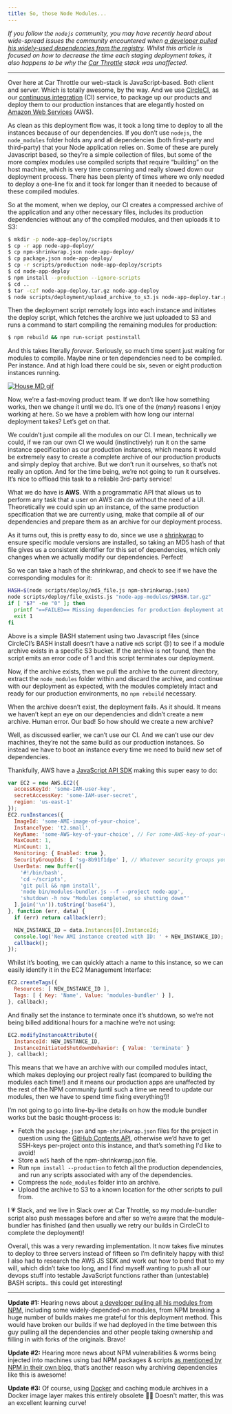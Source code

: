 ```yaml
---
title: So, those Node Modules...
---
```


*If you follow the `nodejs` community, you may have recently heard about wide-spread issues the community encountered when [a developer pulled his widely-used dependencies from the registry](https://medium.com/@azerbike/i-ve-just-liberated-my-modules-9045c06be67c). Whilst this article is focused on how to decrease the time each staging deployment takes, it also happens to be why the [Car Throttle](https://www.carthrottle.com) stack was unaffected.*

<!--more-->
---

Over here at Car Throttle our web-stack is JavaScript-based. Both client and server. Which is totally awesome, by the way. And we use [CircleCI](https://circleci.com), as our [continuous integration](https://en.wikipedia.org/wiki/Continuous_integration) (CI) service, to package up our products and deploy them to our production instances that are elegantly hosted on [Amazon Web Services](https://aws.amazon.com) (AWS).

As clean as this deployment flow was, it took a long time to deploy to all the instances because of our dependencies. If you don’t use `nodejs`, the `node_modules` folder holds any and all dependencies (both first-party and third-party) that your Node application relies on. Some of these are purely Javascript based, so they’re a simple collection of files, but some of the more complex modules use compiled scripts that require “building” on the host machine, which is very time consuming and really slowed down our deployment process. There has been plenty of times where we only needed to deploy a one-line fix and it took far longer than it needed to because of these compiled modules.

So at the moment, when we deploy, our CI creates a compressed archive of the application and any other necessary files, includes its production dependencies without any of the compiled modules, and then uploads it to S3:

```sh
$ mkdir -p node-app-deploy/scripts
$ cp -r app node-app-deploy/
$ cp npm-shrinkwrap.json node-app-deploy/
$ cp package.json node-app-deploy/
$ cp -r scripts/production node-app-deploy/scripts
$ cd node-app-deploy
$ npm install --production --ignore-scripts
$ cd ..
$ tar -czf node-app-deploy.tar.gz node-app-deploy
$ node scripts/deployment/upload_archive_to_s3.js node-app-deploy.tar.gz deploys/node-app/node-app-deploy.tar.gz
```

Then the deployment script remotely logs into each instance and initiates the deploy script, which fetches the archive we just uploaded to S3 and runs a command to start compiling the remaining modules for production:

```sh
$ npm rebuild && npm run-script postinstall
```

And this takes literally *forever*. Seriously, so much time spent just waiting for modules to compile. Maybe nine or ten dependencies need to be compiled. Per instance. And at high load there could be six, seven or eight production instances
running.

[![House MD gif](https://media.giphy.com/media/tzcx8ZXNDcXwA/giphy.gif)](https://giphy.com/gifs/hugh-laurie-house-md-gregory-tzcx8ZXNDcXwA/)

Now, we’re a fast-moving product team. If we don’t like how something works, then we change it until we do. It’s one of the (*many*) reasons I enjoy working at here. So we have a problem with how long our internal deployment takes? Let’s get on that.

We couldn’t just compile all the modules on our CI. I mean, technically we could, if we ran our own CI we would (instinctively) run it on the same instance specification as our production instances, which means it would be extremely easy to create a complete archive of our production products and simply deploy that archive. But we don’t run it ourselves, so that’s not really an option. And for the time being, we’re not going to run it ourselves. It’s nice to offload this task to a reliable 3rd-party service!

What we do have is **AWS**. With a programmatic API that allows us to perform any task that a user on AWS can do without the need of a UI. Theoretically we could spin up an instance, of the same production specification that we are currently using, make that compile all of our dependencies and prepare them as an archive for our deployment process.

As it turns out, this is pretty easy to do, since we use a [shrinkwrap](https://docs.npmjs.com/cli/shrinkwrap) to ensure specific module versions are installed, so taking an MD5 hash of that file gives us a consistent identifier for this set of dependencies, which only changes when we actually modify our dependencies. Perfect!

So we can take a hash of the shrinkwrap, and check to see if we have the corresponding modules for it:

```bash
HASH=$(node scripts/deploy/md5_file.js npm-shrinkwrap.json)
node scripts/deploy/file_exists.js "node-app-modules/$HASH.tar.gz"
if [ "$?" -ne "0" ]; then
  printf "==FAILED== Missing dependencies for production deployment at: node-app-modules/$HASH.tar.gz :(\n"
  exit 1
fi
```

Above is a simple BASH statement using two Javascript files (since CircleCI’s BASH install doesn’t have a native `md5` script 😢) to see if a module archive exists in a specific S3 bucket. If the archive is not found, then the script emits an error code of 1 and this script terminates our deployment.

Now, if the archive exists, then we pull the archive to the current directory, extract the `node_modules` folder within and discard the archive, and continue with our deployment as expected, with the modules completely intact and ready for our production environments, no `npm rebuild` necessary.

When the archive doesn’t exist, the deployment fails. As it should. It means we haven’t kept an eye on our dependencies and didn’t create a new archive. Human error. Our bad! So how should we create a new archive?

Well, as discussed earlier, we can’t use our CI. And we can’t use our dev machines, they’re not the same build as our production instances. So instead we have to boot an instance every time we need to build new set of dependencies.

Thankfully, AWS have a [JavaScript API SDK](http://docs.aws.amazon.com/AWSJavaScriptSDK/latest/AWS/EC2.html) making this super easy to do:

```js
var EC2 = new AWS.EC2({
  accessKeyId: 'some-IAM-user-key',
  secretAccessKey: 'some-IAM-user-secret',
  region: 'us-east-1'
});
EC2.runInstances({
  ImageId: 'some-AMI-image-of-your-choice',
  InstanceType: 't2.small',
  KeyName: 'some-AWS-key-of-your-choice', // For some-AWS-key-of-your-choice.pem 😉
  MaxCount: 1,
  MinCount: 1,
  Monitoring: { Enabled: true },
  SecurityGroupIds: [ 'sg-8b91f1dpe' ], // Whatever security groups you need
  UserData: new Buffer([
    '#!/bin/bash',
    'cd ~/scripts',
    'git pull && npm install',
    'node bin/modules-bundler.js --f --project node-app',
    'shutdown -h now "Modules completed, so shutting down"'
  ].join('\n')).toString('base64'),
}, function (err, data) {
  if (err) return callback(err);

  NEW_INSTANCE_ID = data.Instances[0].InstanceId;
  console.log('New AMI instance created with ID: ' + NEW_INSTANCE_ID);
  callback();
});
```

Whilst it’s booting, we can quickly attach a name to this instance, so we can easily identify it in the EC2 Management Interface:

```js
EC2.createTags({
  Resources: [ NEW_INSTANCE_ID ],
  Tags: [ { Key: 'Name', Value: 'modules-bundler' } ],
}, callback);
```

And finally set the instance to terminate once it’s shutdown, so we’re not being billed additional hours for a machine we’re not using:

```js
EC2.modifyInstanceAttribute({
  InstanceId: NEW_INSTANCE_ID,
  InstanceInitiatedShutdownBehavior: { Value: 'terminate' }
}, callback);
```

This means that we have an archive with our compiled modules intact, which makes deploying our project really fast (compared to building the modules each time!) and it means our production apps are unaffected by the rest of the NPM community (until such a time we need to update our modules, then we have to spend time fixing everything!)!

I’m not going to go into line-by-line details on how the module bundler works but the basic thought-process is:

- Fetch the `package.json` and `npm-shrinkwrap.json` files for the project in question using the
  [GitHub Contents API](https://developer.github.com/v3/repos/contents/#get-contents), otherwise we’d have to get SSH-keys per-project onto this instance, and that’s something I'd like to avoid!
- Store a `md5` hash of the npm-shrinkwrap.json file.
- Run `npm install --production` to fetch all the production dependencies, and run any scripts associated with any of the dependencies.
- Compress the `node_modules` folder into an archive.
- Upload the archive to S3 to a known location for the other scripts to pull from.

I 💗 Slack, and we live in Slack over at Car Throttle, so my module-bundler script also push messages before and after so we’re aware that the module-bundler has finished (and then usually we retry our builds in CircleCI to complete the deployment)!

Overall, this was a very rewarding implementation. It now takes five minutes to deploy to three servers instead of fifteen so I’m definitely happy with this! I also had to research the AWS JS SDK and work out how to bend that to my will, which didn’t take too long, and I find myself wanting to push all our devops stuff into testable JavaScript functions rather than (untestable) BASH scripts.. this could get interesting!

---

**Update #1:** Hearing news about [a developer pulling all his modules from NPM](https://medium.com/@azerbike/i-ve-just-liberated-my-modules-9045c06be67c), including some widely-depended-on modules, from NPM breaking a huge number of builds makes me grateful for this deployment method. This would have broken our builds if we had deployed in the time between this guy pulling all the dependencies and other people taking ownership and filling in with forks of the originals. Bravo!

**Update #2:** Hearing more news about NPM vulnerabilities & worms being injected into machines using bad NPM packages & scripts [as mentioned by NPM in their own blog](http://blog.npmjs.org/post/141702881055/package-install-scripts-vulnerability), that’s another reason why archiving dependencies like this is awesome!

**Update #3:** Of course, using [Docker](https://www.docker.com) and caching module archives in a Docker image layer makes this entirely obsolete 🤷‍♂️ Doesn't matter, this was an excellent learning curve!
